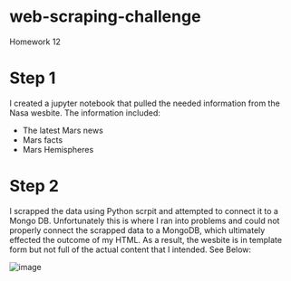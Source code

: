 # web-scraping-challenge
Homework 12

# Step 1
I created a jupyter notebook that pulled the needed information from the Nasa wesbite. The information included:
  - The latest Mars news
  - Mars facts
  - Mars Hemispheres
 
 # Step 2
 I scrapped the data using Python scrpit and attempted to connect it to a Mongo DB.
 Unfortunately this is where I ran into problems and could not properly connect the scrapped data to a MongoDB, which ultimately effected the outcome of my HTML.
 As a result, the wesbite is in template form but not full of the actual content that I intended. See Below:
 
 ![image](https://user-images.githubusercontent.com/83014623/128347163-6ca6c867-3811-4530-bde0-947922b18d88.png)

  
